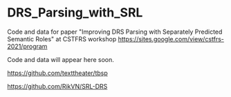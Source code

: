 # DRS_Parsing_with_SRL
Code and data for paper "Improving DRS Parsing with Separately Predicted Semantic Roles" at CSTFRS workshop https://sites.google.com/view/cstfrs-2021/program

Code and data will appear here soon.

https://github.com/texttheater/tbsp

https://github.com/RikVN/SRL-DRS
